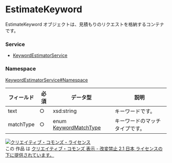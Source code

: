 # EstimateKeyword
EstimateKeyword オブジェクトは、見積もりのリクエストを格納するコンテナです。
### Service
+ [KeywordEstimatorService](../../services/KeywordEstimatorService.md)

### Namespace
[KeywordEstimatorService#Namespace](../../services/KeywordEstimatorService.md#namespace)

| フィールド | 必須 | データ型 | 説明 |
|---|---|---|---|
| text| ○| xsd:string| キーワードです。 |
| matchType| ○| enum <a href="KeywordMatchType.md">KeywordMatchType</a>| キーワードのマッチタイプです。 |

<a rel="license" href="http://creativecommons.org/licenses/by-nd/2.1/jp/"><img alt="クリエイティブ・コモンズ・ライセンス" style="border-width:0" src="https://i.creativecommons.org/l/by-nd/2.1/jp/88x31.png" /></a><br />この 作品 は <a rel="license" href="http://creativecommons.org/licenses/by-nd/2.1/jp/">クリエイティブ・コモンズ 表示 - 改変禁止 2.1 日本 ライセンスの下に提供されています。</a>
